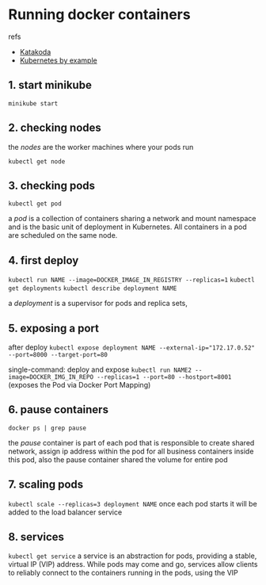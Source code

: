 # Running docker containers
refs
- [Katakoda](https://www.katacoda.com/courses/kubernetes/kubectl-run-containers)
- [Kubernetes by example](http://kubernetesbyexample.com/)

## 1. start minikube
`minikube start`

## 2. checking nodes
the *nodes* are the worker machines where your pods run

`kubectl get node`

## 3. checking pods
`kubectl get pod`

a *pod* is a collection of containers sharing a network and mount namespace
and is the basic unit of deployment in Kubernetes. All containers in a pod
are scheduled on the same node.

## 4. first deploy
`kubectl run NAME --image=DOCKER_IMAGE_IN_REGISTRY --replicas=1`
`kubectl get deployments`
`kubectl describe deployment NAME`

a *deployment* is a supervisor for pods and replica sets,

## 5. exposing a port
after deploy
`kubectl expose deployment NAME --external-ip="172.17.0.52" --port=8000 --target-port=80`

single-command: deploy and expose
`kubectl run NAME2 --image=DOCKER_IMG_IN_REPO --replicas=1 --port=80 --hostport=8001`
(exposes the Pod via Docker Port Mapping)

## 6. pause containers
`docker ps | grep pause`

the *pause* container is part of each pod that is responsible to create shared
network, assign ip address within the pod for all business containers inside
this pod, also the pause container shared the volume for entire pod

## 7. scaling pods
`kubectl scale --replicas=3 deployment NAME`
once each pod starts it will be added to the load balancer service

## 8. services
`kubectl get service`
a service is an abstraction for pods, providing a stable, virtual IP (VIP) address.
While pods may come and go, services allow clients to reliably connect to the
containers running in the pods, using the VIP
